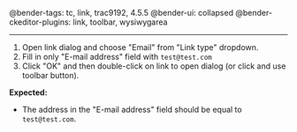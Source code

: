 @bender-tags: tc, link, trac9192, 4.5.5
@bender-ui: collapsed
@bender-ckeditor-plugins: link, toolbar, wysiwygarea

----

1. Open link dialog and choose "Email" from "Link type" dropdown.
2. Fill in only "E-mail address" field with `test@test.com`
3. Click "OK" and then double-click on link to open dialog (or click and use toolbar button).

**Expected:**
* The address in the "E-mail address" field should be equal to `test@test.com`.
